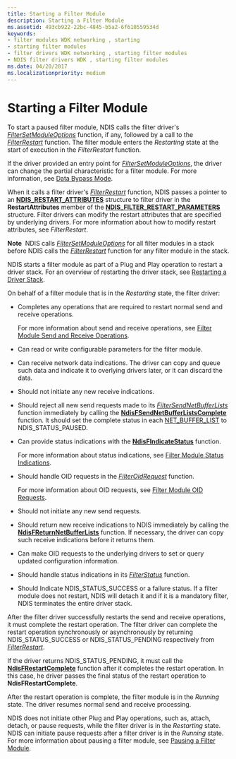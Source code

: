 ```yaml
---
title: Starting a Filter Module
description: Starting a Filter Module
ms.assetid: 493cb922-22bc-4845-b5a2-6f610559534d
keywords:
- filter modules WDK networking , starting
- starting filter modules
- filter drivers WDK networking , starting filter modules
- NDIS filter drivers WDK , starting filter modules
ms.date: 04/20/2017
ms.localizationpriority: medium
---
```


# Starting a Filter Module





To start a paused filter module, NDIS calls the filter driver's [*FilterSetModuleOptions*](https://msdn.microsoft.com/library/windows/hardware/ff549970) function, if any, followed by a call to the [*FilterRestart*](https://msdn.microsoft.com/library/windows/hardware/ff549962) function. The filter module enters the *Restarting* state at the start of execution in the *FilterRestart* function.

If the driver provided an entry point for [*FilterSetModuleOptions*](https://msdn.microsoft.com/library/windows/hardware/ff549970), the driver can change the partial characteristic for a filter module. For more information, see [Data Bypass Mode](data-bypass-mode.md).

When it calls a filter driver's [*FilterRestart*](https://msdn.microsoft.com/library/windows/hardware/ff549962) function, NDIS passes a pointer to an [**NDIS\_RESTART\_ATTRIBUTES**](https://msdn.microsoft.com/library/windows/hardware/ff567255) structure to filter driver in the **RestartAttributes** member of the [**NDIS\_FILTER\_RESTART\_PARAMETERS**](https://msdn.microsoft.com/library/windows/hardware/ff565572) structure. Filter drivers can modify the restart attributes that are specified by underlying drivers. For more information about how to modify restart attributes, see *FilterRestart*.

**Note**  NDIS calls [*FilterSetModuleOptions*](https://msdn.microsoft.com/library/windows/hardware/ff549970) for all filter modules in a stack before NDIS calls the [*FilterRestart*](https://msdn.microsoft.com/library/windows/hardware/ff549962) function for any filter module in the stack.

 

NDIS starts a filter module as part of a Plug and Play operation to restart a driver stack. For an overview of restarting the driver stack, see [Restarting a Driver Stack](restarting-a-driver-stack.md).

On behalf of a filter module that is in the *Restarting* state, the filter driver:

-   Completes any operations that are required to restart normal send and receive operations.

    For more information about send and receive operations, see [Filter Module Send and Receive Operations](filter-module-send-and-receive-operations.md).

-   Can read or write configurable parameters for the filter module.

-   Can receive network data indications. The driver can copy and queue such data and indicate it to overlying drivers later, or it can discard the data.

-   Should not initiate any new receive indications.

-   Should reject all new send requests made to its [*FilterSendNetBufferLists*](https://msdn.microsoft.com/library/windows/hardware/ff549966) function immediately by calling the [**NdisFSendNetBufferListsComplete**](https://msdn.microsoft.com/library/windows/hardware/ff562618) function. It should set the complete status in each [NET\_BUFFER\_LIST](net-buffer-list-structure.md) to NDIS\_STATUS\_PAUSED.

-   Can provide status indications with the [**NdisFIndicateStatus**](https://msdn.microsoft.com/library/windows/hardware/ff561824) function.

    For more information about status indications, see [Filter Module Status Indications](filter-module-status-indications.md).

-   Should handle OID requests in the [*FilterOidRequest*](https://msdn.microsoft.com/library/windows/hardware/ff549954) function.

    For more information about OID requests, see [Filter Module OID Requests](filter-module-oid-requests.md).

-   Should not initiate any new send requests.

-   Should return new receive indications to NDIS immediately by calling the [**NdisFReturnNetBufferLists**](https://msdn.microsoft.com/library/windows/hardware/ff562613) function. If necessary, the driver can copy such receive indications before it returns them.

-   Can make OID requests to the underlying drivers to set or query updated configuration information.

-   Should handle status indications in its [*FilterStatus*](https://msdn.microsoft.com/library/windows/hardware/ff549973) function.

-   Should Indicate NDIS\_STATUS\_SUCCESS or a failure status. If a filter module does not restart, NDIS will detach it and if it is a mandatory filter, NDIS terminates the entire driver stack.

After the filter driver successfully restarts the send and receive operations, it must complete the restart operation. The filter driver can complete the restart operation synchronously or asynchronously by returning NDIS\_STATUS\_SUCCESS or NDIS\_STATUS\_PENDING respectively from [*FilterRestart*](https://msdn.microsoft.com/library/windows/hardware/ff549962).

If the driver returns NDIS\_STATUS\_PENDING, it must call the [**NdisFRestartComplete**](https://msdn.microsoft.com/library/windows/hardware/ff562610) function after it completes the restart operation. In this case, he driver passes the final status of the restart operation to **NdisFRestartComplete**.

After the restart operation is complete, the filter module is in the *Running* state. The driver resumes normal send and receive processing.

NDIS does not initiate other Plug and Play operations, such as, attach, detach, or pause requests, while the filter driver is in the *Restarting* state. NDIS can initiate pause requests after a filter driver is in the *Running* state. For more information about pausing a filter module, see [Pausing a Filter Module](pausing-a-filter-module.md).

 

 





